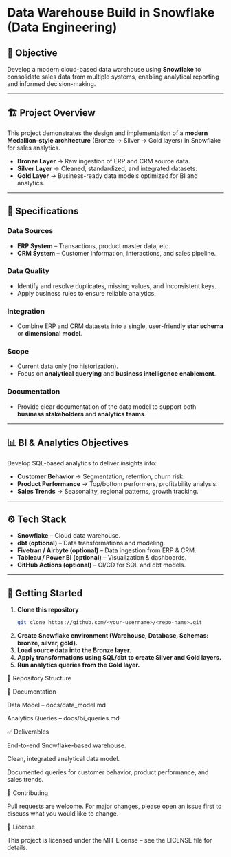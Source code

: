 # Data Warehouse Build in Snowflake (Data Engineering)

## 📌 Objective
Develop a modern cloud-based data warehouse using **Snowflake** to consolidate sales data from multiple systems, enabling analytical reporting and informed decision-making.

---

## 🏗️ Project Overview
This project demonstrates the design and implementation of a **modern Medallion-style architecture** (Bronze → Silver → Gold layers) in Snowflake for sales analytics.

- **Bronze Layer** → Raw ingestion of ERP and CRM source data.  
- **Silver Layer** → Cleaned, standardized, and integrated datasets.  
- **Gold Layer** → Business-ready data models optimized for BI and analytics.  

---

## 🔑 Specifications

### Data Sources
- **ERP System** – Transactions, product master data, etc.  
- **CRM System** – Customer information, interactions, and sales pipeline.  

### Data Quality
- Identify and resolve duplicates, missing values, and inconsistent keys.  
- Apply business rules to ensure reliable analytics.  

### Integration
- Combine ERP and CRM datasets into a single, user-friendly **star schema** or **dimensional model**.  

### Scope
- Current data only (no historization).  
- Focus on **analytical querying** and **business intelligence enablement**.  

### Documentation
- Provide clear documentation of the data model to support both **business stakeholders** and **analytics teams**.  

---

## 📊 BI & Analytics Objectives
Develop SQL-based analytics to deliver insights into:

- **Customer Behavior** → Segmentation, retention, churn risk.  
- **Product Performance** → Top/bottom performers, profitability analysis.  
- **Sales Trends** → Seasonality, regional patterns, growth tracking.  

---

## ⚙️ Tech Stack
- **Snowflake** – Cloud data warehouse.  
- **dbt (optional)** – Data transformations and modeling.  
- **Fivetran / Airbyte (optional)** – Data ingestion from ERP & CRM.  
- **Tableau / Power BI (optional)** – Visualization & dashboards.  
- **GitHub Actions (optional)** – CI/CD for SQL and dbt models.  

---

## 🚀 Getting Started
1. **Clone this repository**
   ```bash
   git clone https://github.com/<your-username>/<repo-name>.git
2. **Create Snowflake environment (Warehouse, Database, Schemas: bronze, silver, gold).**
3. **Load source data into the Bronze layer.**
4. **Apply transformations using SQL/dbt to create Silver and Gold layers.**
5. **Run analytics queries from the Gold layer.**

📂 Repository Structure

📖 Documentation

Data Model – docs/data_model.md

Analytics Queries – docs/bi_queries.md

✅ Deliverables

End-to-end Snowflake-based warehouse.

Clean, integrated analytical data model.

Documented queries for customer behavior, product performance, and sales trends.

🤝 Contributing

Pull requests are welcome. For major changes, please open an issue first to discuss what you would like to change.

📜 License

This project is licensed under the MIT License – see the LICENSE
 file for details.





